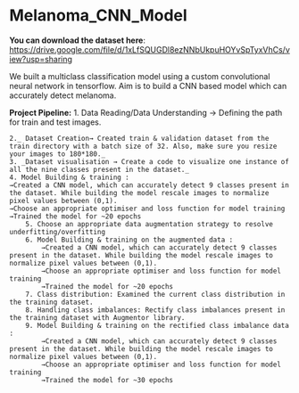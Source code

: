 # Melanoma_CNN_Model
**You can download the dataset here**: https://drive.google.com/file/d/1xLfSQUGDl8ezNNbUkpuHOYvSpTyxVhCs/view?usp=sharing

We built a multiclass classification model using a custom convolutional neural network in tensorflow. 
Aim is to build a CNN based model which can accurately detect melanoma.

**Project Pipeline:**
 	1. Data Reading/Data Understanding → Defining the path for train and test images.
	
	2._ Dataset Creation→ Created train & validation dataset from the train directory with a batch size of 32. Also, make sure you resize your images to 180*180._
	3. _Dataset visualisation → Create a code to visualize one instance of all the nine classes present in the dataset._
	4. Model Building & training : 
	→Created a CNN model, which can accurately detect 9 classes present in the dataset. While building the model rescale images to normalize pixel values between (0,1).
	→Choose an appropriate optimiser and loss function for model training
	→Trained the model for ~20 epochs
		5. Choose an appropriate data augmentation strategy to resolve underfitting/overfitting
		6. Model Building & training on the augmented data :
			→Created a CNN model, which can accurately detect 9 classes present in the dataset. While building the model rescale images to normalize pixel values between (0,1).
			→Choose an appropriate optimiser and loss function for model training
			→Trained the model for ~20 epochs
		7. Class distribution: Examined the current class distribution in the training dataset.
		8. Handling class imbalances: Rectify class imbalances present in the training dataset with Augmentor library.
		9. Model Building & training on the rectified class imbalance data :
			→Created a CNN model, which can accurately detect 9 classes present in the dataset. While building the model rescale images to normalize pixel values between (0,1).
			→Choose an appropriate optimiser and loss function for model training
			→Trained the model for ~30 epochs
